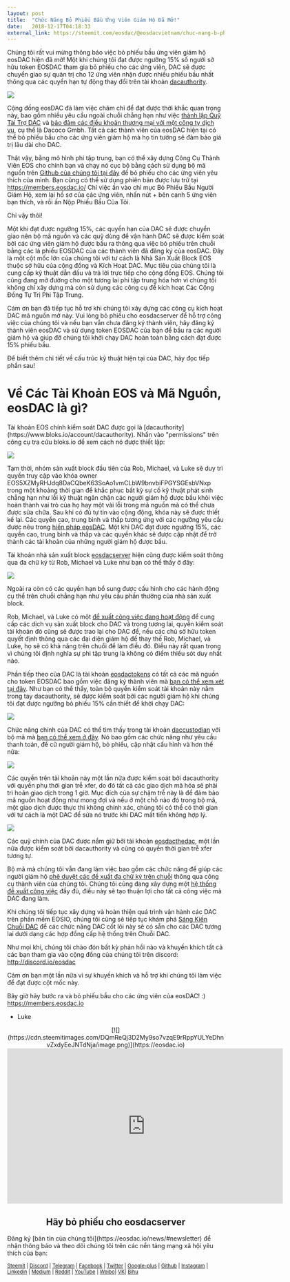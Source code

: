 ```yaml
---
layout: post
title:  "Chức Năng Bỏ Phiếu Bầu Ứng Viên Giám Hộ Đã Mở!"
date:   2018-12-17T04:18:33
external_link: https://steemit.com/eosdac/@eosdacvietnam/chuc-nang-b-phieu-bau-ung-vien-giam-ho-da-mo
---
```

Chúng tôi rất vui mừng thông báo việc bỏ phiếu bầu ứng viên giám hộ eosDAC hiện đã mở! Một khi chúng tôi đạt được ngưỡng 15% số người sở hữu token EOSDAC tham gia bỏ phiếu cho các ứng viên, DAC sẽ được chuyển giao sự quản trị cho 12 ứng viên nhận được nhiều phiếu bầu nhất thông qua các quyền hạn tự động thay đổi trên tài khoản [dacauthority](https://www.bloks.io/account/dacauthority).

![](https://cdn.steemitimages.com/DQmX8qjASWwa6ZmTKa8y9M2UVmhjPPmB2xrKx5r3Z54bcpA/image.png)

Cộng đồng eosDAC đã làm việc chăm chỉ để đạt được thời khắc quan trọng này, bao gồm nhiều yêu cầu ngoài chuỗi chẳng hạn như việc [thành lập Quỹ Tài Trợ DAC](https://steemit.com/eosio/@eosdacvietnam/eosdac-thong-bao-viec-thanh-lap-quy-tai-tro-dac) và [bảo đảm các điều khoản thương mại với một công ty dịch vụ](https://steemit.com/eosio/@eosdacvietnam/eosdac-chuan-bi-sap-xep-chuyen-doi-sang-quan-tri-cua-nguoi-giam-ho), cụ thể là Dacoco Gmbh. Tất cả các thành viên của eosDAC hiện tại có thể bỏ phiếu bầu cho các ứng viên giám hộ mà họ tin tưởng sẽ đảm bảo giá trị lâu dài cho DAC.

Thật vậy, bằng mô hình phi tập trung, bạn có thể xây dựng Công Cụ Thành Viên EOS cho chính bạn và chạy nó cục bộ bằng cách sử dụng bộ mã nguồn trên [Github của chúng tôi tại đây](https://github.com/eosdac/eosdactoolkit/releases) để bỏ phiếu cho các ứng viên yêu thích của mình. Bạn cũng có thể sử dụng phiên bản được lưu trữ tại https://members.eosdac.io/ Chỉ việc ấn vào chỉ mục Bỏ Phiếu Bầu Người Giám Hộ, xem lại hồ sơ của các ứng viên, nhấn nút + bên cạnh 5 ứng viên bạn thích, và rồi ấn Nộp Phiếu Bầu Của Tôi.

Chỉ vậy thôi!

Một khi đạt được ngưỡng 15%, các quyền hạn của DAC sẽ được chuyển giao nên bộ mã nguồn và các quỹ dùng để vận hành DAC sẽ được kiểm soát bởi các ứng viên giám hộ được bầu ra thông qua việc bỏ phiếu trên chuỗi bằng các lá phiếu EOSDAC của các thành viên đã đăng ký của eosDAC. Đây là một cột mốc lớn của chúng tôi với tư cách là Nhà Sản Xuất Block EOS thuộc sở hữu của cộng đồng và Kích Hoạt DAC. Mục tiêu của chúng tôi là cung cấp kỹ thuật dẫn đầu và trả lời trực tiếp cho cộng đồng EOS. Chúng tôi cũng đang mở đường cho một tương lai phi tập trung hóa hơn vì chúng tôi không chỉ xây dựng mà còn sử dụng các công cụ để kích hoạt Các Cộng Đồng Tự Trị Phi Tập Trung.

Cám ơn bạn đã tiếp tục hỗ trợ khi chúng tôi xây dựng các công cụ kích hoạt DAC mã nguồn mở này. Vui lòng bỏ phiếu cho eosdacserver để hỗ trợ công việc của chúng tôi và nếu bạn vẫn chưa đăng ký thành viên, hãy đăng ký thành viên eosDAC và sử dụng token EOSDAC của bạn để bầu ra các người giám hộ và giúp đỡ chúng tôi khởi chạy DAC hoàn toàn bằng cách đạt được 15% phiếu bầu.

Để biết thêm chi tiết về cấu trúc kỹ thuật hiện tại của DAC, hãy đọc tiếp phần sau!

<h1>Về Các Tài Khoản EOS và Mã Nguồn, eosDAC là gì?</h1>Tài khoản EOS chính kiểm soát DAC được gọi là [dacauthority](https://www.bloks.io/account/dacauthority). Nhấn vào "permissions" trên công cụ tra cứu bloks.io để xem cách nó được thiết lập:

![](https://cdn.steemitimages.com/DQmbn9jNU2JqkcmyfBxi13z5Jd4CXDWq646Yp5B9FiXmZ9i/image.png)

Tạm thời, nhóm sản xuất block đầu tiên của Rob, Michael, và Luke sẽ duy trì quyền truy cập vào khóa owner EOS5XZMyRHJdq8DaCQbeK63SoAo1vmCLbW9bnvbiFPGYSGEsbVNxp trong một khoảng thời gian để khắc phục bất kỳ sự cố kỹ thuật phát sinh chẳng hạn như lỗi kỹ thuật ngăn chặn các người giám hộ được bầu khỏi việc hoàn thành vai trò của họ hay một vài lỗi trong mã nguồn mà có thể chưa được sửa chữa.  Sau khi có đủ tự tin vào cộng động, khóa này sẽ được thiết kế lại. Các quyền cao, trung bình và thấp tương ứng với các ngưỡng yêu cầu được nêu trong [hiến pháp eosDAC](https://members.eosdac.io/constitution). Một khi DAC đạt được ngưỡng 15%, các quyền cao, trung bình và thấp và các quyền khác sẽ được cập nhật để trở thành các tài khoản của những người giám hộ được bầu.

Tài khoản nhà sản xuất block [eosdacserver](https://www.bloks.io/account/eosdacserver) hiện cũng được kiểm soát thông qua đa chữ ký từ Rob, Michael và Luke như bạn có thể thấy ở đây:

![](https://cdn.steemitimages.com/DQmQ21AcDARsSHSijnqA3RR7uog2trDfk7RZpvJPWXmtkom/image.png)

Ngoài ra còn có các quyền hạn bổ sung được cấu hình cho các hành động cụ thể trên chuỗi chẳng hạn như yêu cầu phần thưởng của nhà sản xuất block.

Rob, Michael, và Luke có một [đề xuất công việc đang hoạt động](https://eosdac.io/active-worker-proposals/) để cung cấp các dịch vụ sản xuất block cho DAC và trong tương lai, quyền kiểm soát tài khoản đó cũng sẽ được trao lại cho DAC để, nếu các chủ sở hữu token quyết định thông qua các đại diện giám hộ để thay thế Rob, Michael, và Luke, họ sẽ có khả năng trên chuổi để làm điều đó. Điều này rất quan trọng vì chúng tôi định nghĩa sự phi tập trung là không có điểm thiếu sót duy nhất nào.

Phần tiếp theo của DAC là tài khoản [eosdactokens](https://www.bloks.io/account/eosdactokens) có tất cả các mã nguồn cho token EOSDAC bao gồm việc đăng ký thành viên mà [bạn có thể xem xét tại đây](https://github.com/eosdac/eosdactoken). Như bạn có thể thấy, toàn bộ quyền kiểm soát tài khoản này nằm trong tay dacauthority, sẽ được kiểm soát bởi các người giám hộ khi chúng tôi đạt được ngưỡng bỏ phiếu 15% cần thiết để khởi chạy DAC:

![](https://cdn.steemitimages.com/DQmXroNC96HpYHY7UfHDM2N6RAeDY9RoQUD64ZCcjHMCf4j/image.png)

Chức năng chính của DAC có thể tìm thấy trong tài khoản [daccustodian](https://www.bloks.io/account/daccustodian) với bộ mã mà [bạn có thể xem ở đây](https://github.com/eosdac/daccustodian). Nó bao gồm các chức năng như yêu cầu thanh toán, đề cử người giám hộ, bỏ phiếu, cập nhật cấu hình và hơn thế nữa:

![](https://cdn.steemitimages.com/DQmV51JmYyeEmMok6guTn1mKiZiSLw7Usy9AcwHMChUNRie/image.png)

Các quyền trên tài khoản này một lần nữa được kiểm soát bởi dacauthority với quyền phụ thời gian trễ xfer, do đó tất cả các giao dịch mã hóa sẽ phải trì hoãn giao dịch trong 1 giờ. Mục đích của sự chậm trễ này là để đảm bảo mã nguồn hoạt động như mong đợi và nếu ở một chỗ nào đó trong bộ mã, một giao dịch được thực thi không chính xác, chúng tôi có thể có thời gian với tư cách là một DAC để sửa nó trước khi DAC mất tiền không hợp lý.

![](https://cdn.steemitimages.com/DQmXHz424rK7n8VuS9j4Ga2cBC7pqeBzQsmTa7E18N3v4un/image.png)

Các quỹ chính của DAC được nắm giữ bởi tài khoản [eosdacthedac](https://www.bloks.io/account/eosdacthedac), một lần nữa được kiểm soát bởi dacauthority và cũng có quyền thời gian trễ xfer tương tự.

Bộ mã mà chúng tôi vẫn đang làm việc bao gồm các chức năng để giúp các người giám hộ [phê duyệt các đề xuất đa chữ ký trên chuỗi](https://github.com/eosdac/dacmultisigs) thông qua công cụ thành viên của chúng tôi. Chúng tôi cũng đang xây dựng một [hệ thống đề xuất công việc](https://github.com/eosdac/dacproposals) đầy đủ, điều này sẽ tạo thuận lợi cho tất cả công việc mà DAC đang làm.

Khi chúng tôi tiếp tục xây dựng và hoàn thiện quá trình vận hành các DAC trên phần mềm EOSIO, chúng tôi cũng sẽ tiếp tục khám phá [Sáng Kiến Chuỗi DAC](https://steemit.com/eos/@eosdacvietnam/sang-kien-ve-chuoi-dac-kham-pha-ve-cach-su-dung-chuoi-canh-chuoi-rieng-biet-co-the-tao-ra-loi-ich-cho-cong-dong-tu-tri-phi-tap) để các chức năng DAC cốt lõi này sẽ có sẵn cho các DAC tương lai dưới dạng các hợp đồng cấp hệ thống trên Chuỗi DAC.

Như mọi khi, chúng tôi chào đón bất kỳ phản hồi nào và khuyến khích tất cả các bạn tham gia vào cộng đồng của chúng tôi trên discord:
http://discord.io/eosdac

Cảm ơn bạn một lần nữa vì sự khuyến khích và hỗ trợ khi chúng tôi làm việc để đạt được cột mốc này.

Bây giờ hãy bước ra và bỏ phiếu bầu cho các ứng viên của eosDAC! :)
https://members.eosdac.io

- Luke

<center>[![](https://cdn.steemitimages.com/DQmReQj3D2My9so7vzqE9rRppYULYeDhnvZxdyEeJNTdNja/image.png)](https://eosdac.io)</center>

<iframe width="640" height="360" src="https://www.youtube.com/embed/PbQpAJOP6iA" frameborder="0" allow="autoplay; encrypted-media" allowfullscreen></iframe>

<center><h2>Hãy bỏ phiếu cho eosdacserver</h2></center>
Đăng ký [bản tin của chúng tôi](https://eosdac.io/news/#newsletter) để nhận thông báo và theo dõi chúng tôi trên các nền tảng mạng xã hội yêu thích của bạn:

 <sub><a href="https://steemit.com/@eosdac">Steemit</a> | <a href="http://discord.io/eosdac" rel="nofollow noopener" title="This link will take you away from steemit.com">Discord</a> | <a href="https://t.me/eosdacio" rel="nofollow noopener" title="This link will take you away from steemit.com">Telegram</a> | <a href="https://facebook.com/eosdac" rel="nofollow noopener" title="This link will take you away from steemit.com">Facebook</a> | <a href="https://twitter.com/eosdac" rel="nofollow noopener" title="This link will take you away from steemit.com">Twitter</a> | <a href="https://plus.google.com/+eosdac" rel="nofollow noopener" title="This link will take you away from steemit.com">Google-plus</a> | <a href="https://github.com/eosdac" rel="nofollow noopener" title="This link will take you away from steemit.com">Github</a> | <a href="https://instagram.com/eosdac" rel="nofollow noopener" title="This link will take you away from steemit.com">Instagram</a> | <a href="https://linkedin.com/company/eosdac" rel="nofollow noopener" title="This link will take you away from steemit.com">Linkedin</a> | <a href="https://medium.com/eosdac" rel="nofollow noopener" title="This link will take you away from steemit.com">Medium</a> | <a href="https://www.reddit.com/r/EOSDAC/" rel="nofollow noopener" title="This link will take you away from steemit.com">Reddit</a> | <a href="https://www.youtube.com/eosdac" rel="nofollow noopener" title="This link will take you away from steemit.com">YouTube</a> | <a href="http://weibo.com/eosdac" rel="nofollow noopener" title="This link will take you away from steemit.com">Weibo</a>| <a href="https://vk.com/eosdac" rel="nofollow noopener" title="This link will take you away from steemit.com">VK</a>| <a href="https://bihu.com/people/586348" rel="nofollow noopener" title="This link will take you away from steemit.com">Bihu</a></sub>
